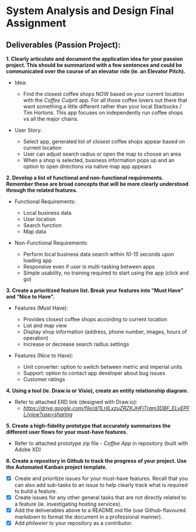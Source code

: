 # System Analysis and Design Final Assignment

## Deliverables (Passion Project):

**1. Clearly articulate and document the application idea for your passion project. This should be summarized with a few sentences and could be communicated over the course of an elevator ride (ie. an Elevator Pitch).**

  * Idea:
    * Find the closest coffee shops NOW based on your current location with the _Coffee Culprit_ app. For all those coffee lovers out there that want something a little different rather than your local Starbucks / Tim Hortons. This app focuses on independently run coffee shops vs all the major chains.

* User Story: 
  * Select app, generated list of closest coffee shops appear based on current location
  * User can adjust search radius or open the map to choose an area
  * When a shop is selected, business information pops up and an option to open directions via native map app appears

**2. Develop a list of functional and non-functional requirements. Remember these are broad concepts that will be more clearly understood through the related features.**

  * Functional Requirements:
    * Local business data
    * User location
    * Search function
    * Map data

  * Non-Functional Requirements:
    * Perform local business data search within _10-15_ seconds upon loading app
    * Responsive even if user is multi-tasking between apps
    * Simple usability, no training required to start using the app (click and go)

**3. Create a prioritized feature list. Break your features into “Must Have” and “Nice to Have”.**

  * Features (Must Have):
    * Provides closest coffee shops according to current location
    * List and map view
    * Display shop information (address, phone number, images, hours of operation)
    * Increase or decrease search radius settings

  * Features (Nice to Have):
    * Unit converter: option to switch between metric and imperial units
    * Support: option to contact app developer about bug issues
    * Customer ratings

**4. Using a tool (ie. Draw.io or Visio), create an entity relationship diagram.**

  * Refer to attached ERD link (designed with Draw.io):
    * _https://drive.google.com/file/d/1LrilLxzuZRZKJHFjTram3DBF_ELvEPFL/view?usp=sharing_

**5. Create a high-fidelity prototype that accurately summarizes the different user flows for your must-have features.** 
  * Refer to attached prototype zip file - _Coffee App_ in repository (built with Adobe XD)

**6. Create a repository in Github to track the progress of your project. Use the Automated Kanban project template.**
  * [X] Create and prioritize issues for your must-have features. Recall that you can also add sub-tasks to an issue to help clearly track what is required to build a feature.
  * [X] Create issues for any other general tasks that are not directly related to a feature (ie. investigating hosting services).
  * [X] Add the deliverables above to a README.md file (use Github-flavoured markdown to format the document in a professional manner).
  * [X] Add _philweier_ to your repository as a contributor.
